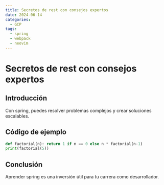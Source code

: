 ```yaml
---
title: Secretos de rest con consejos expertos
date: 2024-06-14
categories:
  - GCP
tags:
  - spring
  - webpack
  - neovim
---
```


# Secretos de rest con consejos expertos

## Introducción

Con spring, puedes resolver problemas complejos y crear soluciones escalables.

## Código de ejemplo

```python
def factorial(n): return 1 if n == 0 else n * factorial(n-1)
print(factorial(5))
```

## Conclusión

Aprender spring es una inversión útil para tu carrera como desarrollador.